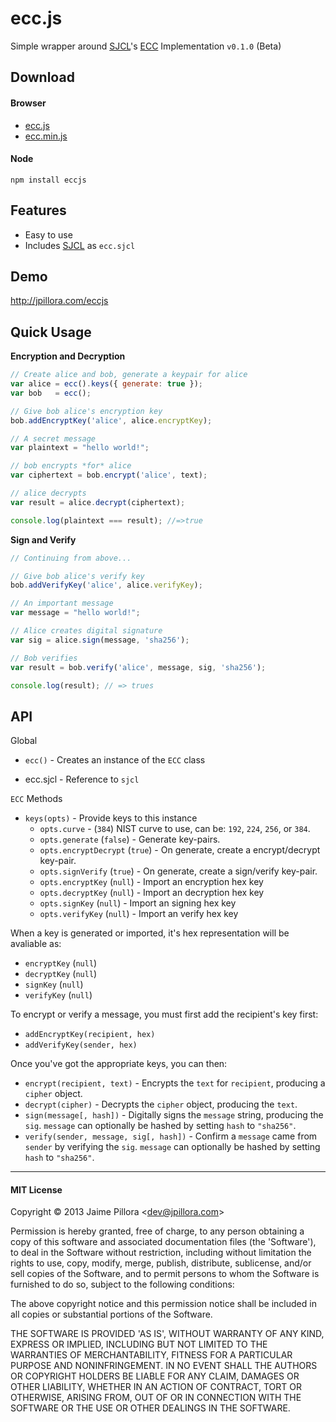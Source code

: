 ecc.js
=====

Simple wrapper around [SJCL](http://bitwiseshiftleft.github.io/sjcl/)'s [ECC](http://en.wikipedia.org/wiki/Elliptic_curve_cryptography) Implementation `v0.1.0` (Beta)

## Download

#### Browser

* [ecc.js](https://raw.github.com/jpillora/eccjs/gh-pages/dist/0.1/ecc.js)
* [ecc.min.js](https://raw.github.com/jpillora/eccjs/gh-pages/dist/0.1/ecc.min.js)

#### Node

```
npm install eccjs
```

## Features

* Easy to use
* Includes [SJCL](http://bitwiseshiftleft.github.io/sjcl/) as `ecc.sjcl`

## Demo

http://jpillora.com/eccjs

## Quick Usage

**Encryption and Decryption**

``` js
// Create alice and bob, generate a keypair for alice
var alice = ecc().keys({ generate: true });
var bob   = ecc();

// Give bob alice's encryption key
bob.addEncryptKey('alice', alice.encryptKey);

// A secret message
var plaintext = "hello world!";

// bob encrypts *for* alice
var ciphertext = bob.encrypt('alice', text);

// alice decrypts
var result = alice.decrypt(ciphertext);

console.log(plaintext === result); //=>true
```

**Sign and Verify**

``` js
// Continuing from above...

// Give bob alice's verify key
bob.addVerifyKey('alice', alice.verifyKey);

// An important message
var message = "hello world!";

// Alice creates digital signature
var sig = alice.sign(message, 'sha256');

// Bob verifies
var result = bob.verify('alice', message, sig, 'sha256');

console.log(result); // => trues
```

## API

Global

* `ecc()` - Creates an instance of the `ECC` class

* ecc.sjcl - Reference to `sjcl`

`ECC` Methods

* `keys(opts)` - Provide keys to this instance
  * `opts.curve` - (`384`) NIST curve to use, can be: `192`, `224`, `256`, or `384`.
  * `opts.generate` (`false`) - Generate key-pairs.
  * `opts.encryptDecrypt` (`true`) - On generate, create a encrypt/decrypt key-pair.
  * `opts.signVerify` (`true`) - On generate, create a sign/verify key-pair.
  * `opts.encryptKey` (`null`) - Import an encryption hex key
  * `opts.decryptKey` (`null`) - Import an decryption hex key
  * `opts.signKey` (`null`) - Import an signing hex key
  * `opts.verifyKey` (`null`) - Import an verify hex key

When a key is generated or imported, it's hex representation will be avaliable as:

* `encryptKey` (`null`)
* `decryptKey` (`null`)
* `signKey` (`null`)
* `verifyKey` (`null`)

To encrypt or verify a message, you must first add the recipient's key first:

* `addEncryptKey(recipient, hex)`
* `addVerifyKey(sender, hex)`

Once you've got the appropriate keys, you can then:

* `encrypt(recipient, text)` - Encrypts the `text` for `recipient`, producing a `cipher` object.
* `decrypt(cipher)` - Decrypts the `cipher` object, producing the `text`.
* `sign(message[, hash])` - Digitally signs the `message` string, producing the `sig`. `message` can optionally be hashed by setting `hash` to `"sha256"`.
* `verify(sender, message, sig[, hash])` - Confirm a `message` came from `sender` by verifying the `sig`. `message` can optionally be hashed by setting `hash` to `"sha256"`.

---

#### MIT License

Copyright © 2013 Jaime Pillora &lt;dev@jpillora.com&gt;

Permission is hereby granted, free of charge, to any person obtaining
a copy of this software and associated documentation files (the
'Software'), to deal in the Software without restriction, including
without limitation the rights to use, copy, modify, merge, publish,
distribute, sublicense, and/or sell copies of the Software, and to
permit persons to whom the Software is furnished to do so, subject to
the following conditions:

The above copyright notice and this permission notice shall be
included in all copies or substantial portions of the Software.

THE SOFTWARE IS PROVIDED 'AS IS', WITHOUT WARRANTY OF ANY KIND,
EXPRESS OR IMPLIED, INCLUDING BUT NOT LIMITED TO THE WARRANTIES OF
MERCHANTABILITY, FITNESS FOR A PARTICULAR PURPOSE AND NONINFRINGEMENT.
IN NO EVENT SHALL THE AUTHORS OR COPYRIGHT HOLDERS BE LIABLE FOR ANY
CLAIM, DAMAGES OR OTHER LIABILITY, WHETHER IN AN ACTION OF CONTRACT,
TORT OR OTHERWISE, ARISING FROM, OUT OF OR IN CONNECTION WITH THE
SOFTWARE OR THE USE OR OTHER DEALINGS IN THE SOFTWARE.